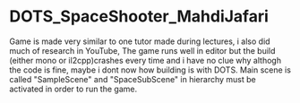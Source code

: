 # DOTS_SpaceShooter_MahdiJafari
Game is made very similar to one tutor made during lectures, i also did much of research in YouTube, The game runs well in editor but the build (either mono or il2cpp)crashes every time and i have no clue why althogh the code is fine, maybe i dont now how building is with DOTS.
Main scene is called "SampleScene" and "SpaceSubScene" in hierarchy must be activated in order to run the game.
